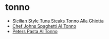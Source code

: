 # tonno

 * [Sicilian Style Tuna Steaks Tonno Alla Ghiotta](../index/s/sicilian-style-tuna-steaks-tonno-alla-ghiotta-51112430.json)
 * [Chef Johns Spaghetti Al Tonno](../index/c/chef-johns-spaghetti-al-tonno.json)
 * [Peters Pasta Al Tonno](../index/p/peters-pasta-al-tonno.json)
